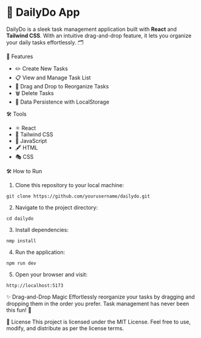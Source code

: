 # 🌟 DailyDo App

DailyDo is a sleek task management application built with **React** and **Tailwind CSS**. With an intuitive drag-and-drop feature, it lets you organize your daily tasks effortlessly. 🗂️

🚀 Features
- ✏️ Create New Tasks
- 📋 View and Manage Task List
- 🚀 Drag and Drop to Reorganize Tasks
- 🗑️ Delete Tasks
- 💾 Data Persistence with LocalStorage

🛠️ Tools
- ⚛️ React
- 🎨 Tailwind CSS
- 📜 JavaScript
- 🖋️ HTML
- 🎭 CSS

🛠️ How to Run
1. Clone this repository to your local machine:
```
git clone https://github.com/yourusername/dailydo.git  
```
2. Navigate to the project directory:
```
cd dailydo
```
3. Install dependencies:
```
nmp install
```
4. Run the application:
```
npm run dev
```
5. Open your browser and visit:
```
http://localhost:5173  
```
✨ Drag-and-Drop Magic
Effortlessly reorganize your tasks by dragging and dropping them in the order you prefer. Task management has never been this fun! 🎉

📜 License
This project is licensed under the MIT License. Feel free to use, modify, and distribute as per the license terms.

